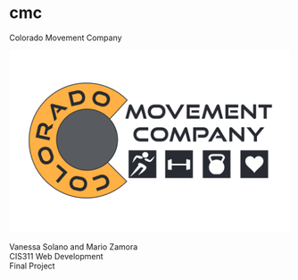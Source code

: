 # cmc
Colorado Movement Company

<img src="cmc-logo.jpg"><br />

Vanessa Solano and Mario Zamora <br>
CIS311 Web Development <br>
Final Project
